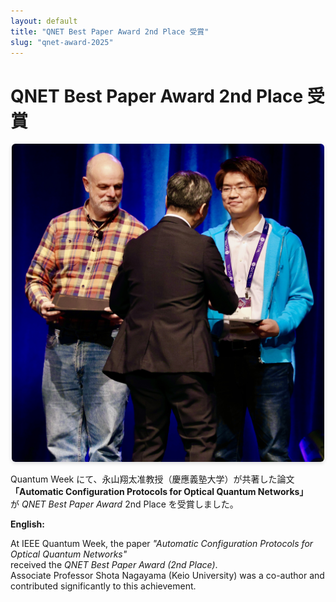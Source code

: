 ```yaml
---
layout: default
title: "QNET Best Paper Award 2nd Place 受賞"
slug: "qnet-award-2025"
---
```


# QNET Best Paper Award 2nd Place 受賞

<p align="center">
  <img src="/assets/img/news/award-2ndplace.jpg" alt="Award Photo" style="max-width: 500px; height: auto; border-radius: 6px; box-shadow: 0 2px 6px rgba(0,0,0,.15);" />
</p>

Quantum Week にて、永山翔太准教授（慶應義塾大学）が共著した論文  
**「Automatic Configuration Protocols for Optical Quantum Networks」**  
が *QNET Best Paper Award* 2nd Place を受賞しました。

**English:**

At IEEE Quantum Week, the paper *"Automatic Configuration Protocols for Optical Quantum Networks"*  
received the *QNET Best Paper Award (2nd Place)*.  
Associate Professor Shota Nagayama (Keio University) was a co-author and contributed significantly to this achievement.